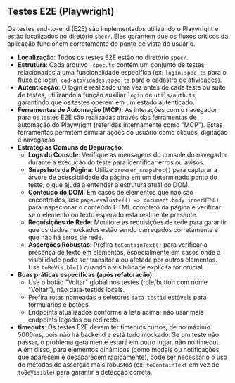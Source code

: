 ## Testes E2E (Playwright)

Os testes end-to-end (E2E) são implementados utilizando o Playwright e estão localizados no diretório `spec/`. Eles garantem que os fluxos críticos da aplicação funcionem corretamente do ponto de vista do usuário.

- **Localização**: Todos os testes E2E estão no diretório `spec/`.
- **Estrutura**: Cada arquivo `.spec.ts` contém um conjunto de testes relacionados a uma funcionalidade específica (ex: `login.spec.ts` para o fluxo de login, `cad-atividades.spec.ts` para o cadastro de atividades).
- **Autenticação**: O login é realizado uma vez antes de cada teste ou suíte de testes, utilizando a função auxiliar `login` de `utils/auth.ts`, garantindo que os testes operem em um estado autenticado.
- **Ferramentas de Automação (MCP)**: As interações com o navegador para os testes E2E são realizadas através das ferramentas de automação do Playwright (referidas internamente como "MCP"). Estas ferramentas permitem simular ações do usuário como cliques, digitação e navegação.
- **Estratégias Comuns de Depuração**:
    - **Logs do Console**: Verifique as mensagens do console do navegador durante a execução do teste para identificar erros ou avisos.
    - **Snapshots da Página**: Utilize `browser_snapshot()` para capturar a árvore de acessibilidade da página em um determinado ponto do teste, o que ajuda a entender a estrutura atual do DOM.
    - **Conteúdo do DOM**: Em casos de elementos que não são encontrados, use `page.evaluate(() => document.body.innerHTML)` para inspecionar o conteúdo HTML completo da página e verificar se o elemento ou texto esperado está realmente presente.
    - **Requisições de Rede**: Monitore as requisições de rede para garantir que os dados mockados estão sendo carregados corretamente e que não há erros de rede.
    - **Asserções Robustas**: Prefira `toContainText()` para verificar a presença de texto em elementos, especialmente em casos onde a visibilidade pode ser transitória ou afetada por outros elementos. Use `toBeVisible()` quando a visibilidade explícita for crucial.
- **Boas práticas específicas (após refatoração)**:
  - Use o botão "Voltar" global nos testes (role/button com nome "Voltar"), não data-testids locais.
  - Prefira rotas nomeadas e seletores `data-testid` estáveis para formulários e botões.
  - Endpoints atualizados conforme a lista acima; não usar mais endpoints legados ou redirects.
- **timeouts**: Os testes E2E devem ter timeouts curtos, de no máximo 5000ms, pois não há backend e está tudo mockado. Se um teste não passar, o problema geralmente estará em outro lugar, não no timeout. Além disso, para elementos dinâmicos (como modais ou notificações que aparecem e desaparecem rapidamente), pode ser necessário o uso de métodos de asserção mais robustos (ex: `toContainText` em vez de `toBeVisible`) para garantir a detecção correta.